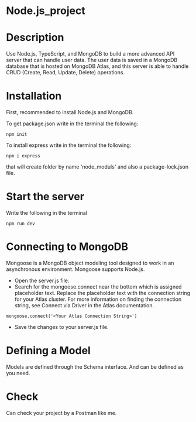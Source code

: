 # Node.js_project
# Description
Use Node.js, TypeScript, and MongoDB to build a more advanced API server that can handle user data. The user data is saved in a MongoDB database that is hosted on MongoDB Atlas, and this server is able to handle CRUD (Create, Read, Update, Delete) operations.

# Installation
First, recommended to install Node.js and MongoDB.		

To get package.json write in the terminal the following:

  ```
  npm init
 ```
                
To install express write in the terminal the following:	

  ```
npm i express
  ```
  
that will create folder by name 'node_moduls' and also a package-lock.json file.


# Start the server
Write the following in the terminal

 ``` 
 npm run dev
 ```

            
# Connecting to MongoDB
Mongoose is a MongoDB object modeling tool designed to work in an asynchronous environment. Mongoose supports Node.js. 

-	Open the server.js file.
-	Search for the mongoose.connect near the bottom which is assigned placeholder text. Replace the placeholder text with the connection string for your Atlas cluster. For more information on finding the connection string, see Connect via Driver in the Atlas documentation.
  
  ```
mongoose.connect('<Your Atlas Connection String>')
 ```

-	Save the changes to your server.js file.
	

# Defining a Model 
Models are defined through the Schema interface. And can be defined as you need.

# Check
Can check your project by a Postman like me.


